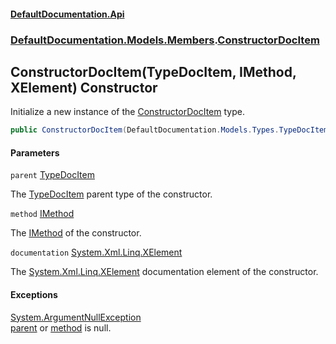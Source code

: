 #### [DefaultDocumentation.Api](index.md 'index')
### [DefaultDocumentation.Models.Members](index.md#DefaultDocumentation.Models.Members 'DefaultDocumentation.Models.Members').[ConstructorDocItem](ConstructorDocItem.md 'DefaultDocumentation.Models.Members.ConstructorDocItem')

## ConstructorDocItem(TypeDocItem, IMethod, XElement) Constructor

Initialize a new instance of the [ConstructorDocItem](ConstructorDocItem.md 'DefaultDocumentation.Models.Members.ConstructorDocItem') type.

```csharp
public ConstructorDocItem(DefaultDocumentation.Models.Types.TypeDocItem parent, IMethod method, System.Xml.Linq.XElement? documentation);
```
#### Parameters

<a name='DefaultDocumentation.Models.Members.ConstructorDocItem.ConstructorDocItem(DefaultDocumentation.Models.Types.TypeDocItem,IMethod,System.Xml.Linq.XElement).parent'></a>

`parent` [TypeDocItem](TypeDocItem.md 'DefaultDocumentation.Models.Types.TypeDocItem')

The [TypeDocItem](TypeDocItem.md 'DefaultDocumentation.Models.Types.TypeDocItem') parent type of the constructor.

<a name='DefaultDocumentation.Models.Members.ConstructorDocItem.ConstructorDocItem(DefaultDocumentation.Models.Types.TypeDocItem,IMethod,System.Xml.Linq.XElement).method'></a>

`method` [IMethod](https://github.com/icsharpcode/ILSpy 'ICSharpCode.Decompiler.TypeSystem.IMethod')

The [IMethod](https://github.com/icsharpcode/ILSpy 'ICSharpCode.Decompiler.TypeSystem.IMethod') of the constructor.

<a name='DefaultDocumentation.Models.Members.ConstructorDocItem.ConstructorDocItem(DefaultDocumentation.Models.Types.TypeDocItem,IMethod,System.Xml.Linq.XElement).documentation'></a>

`documentation` [System.Xml.Linq.XElement](https://docs.microsoft.com/en-us/dotnet/api/System.Xml.Linq.XElement 'System.Xml.Linq.XElement')

The [System.Xml.Linq.XElement](https://docs.microsoft.com/en-us/dotnet/api/System.Xml.Linq.XElement 'System.Xml.Linq.XElement') documentation element of the constructor.

#### Exceptions

[System.ArgumentNullException](https://docs.microsoft.com/en-us/dotnet/api/System.ArgumentNullException 'System.ArgumentNullException')  
[parent](ConstructorDocItem.ConstructorDocItem(TypeDocItem,IMethod,XElement).md#DefaultDocumentation.Models.Members.ConstructorDocItem.ConstructorDocItem(DefaultDocumentation.Models.Types.TypeDocItem,IMethod,System.Xml.Linq.XElement).parent 'DefaultDocumentation.Models.Members.ConstructorDocItem.ConstructorDocItem(DefaultDocumentation.Models.Types.TypeDocItem, IMethod, System.Xml.Linq.XElement).parent') or [method](ConstructorDocItem.ConstructorDocItem(TypeDocItem,IMethod,XElement).md#DefaultDocumentation.Models.Members.ConstructorDocItem.ConstructorDocItem(DefaultDocumentation.Models.Types.TypeDocItem,IMethod,System.Xml.Linq.XElement).method 'DefaultDocumentation.Models.Members.ConstructorDocItem.ConstructorDocItem(DefaultDocumentation.Models.Types.TypeDocItem, IMethod, System.Xml.Linq.XElement).method') is null.